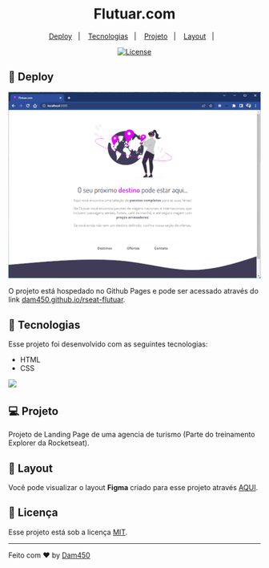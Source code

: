 <h1 align="center">Flutuar.com</h1>

<p align="center">
  <a href="#-deploy">Deploy</a>&nbsp;&nbsp;&nbsp;|&nbsp;&nbsp;&nbsp;
  <a href="#-tecnologias">Tecnologias</a>&nbsp;&nbsp;&nbsp;|&nbsp;&nbsp;&nbsp;
  <a href="#-projeto">Projeto</a>&nbsp;&nbsp;&nbsp;|&nbsp;&nbsp;&nbsp;
  <a href="#-layout">Layout</a>&nbsp;&nbsp;&nbsp;|&nbsp;&nbsp;&nbsp;
</p>

<p align="center">
  <a href="#memo-licença">
    <img alt="License" src="https://img.shields.io/static/v1?label=license&message=MIT&color=49AA26&labelColor=000000">
  </a>
</p>



## 🚀 Deploy

<p align="center">
  <a href="#">
    <img src="./.github/preview.png" />
  </a>
</p>

O projeto está hospedado no Github Pages e pode ser acessado através do link [dam450.github.io/rseat-flutuar](https://dam450.github.io/rseat-flutuar/).

## 🦾 Tecnologias

Esse projeto foi desenvolvido com as seguintes tecnologias:

- HTML 
- CSS

<p align="left">
  <a href="#">
    <img src="https://skillicons.dev/icons?i=html,css&theme=dark" />
  </a>
</p>


## 💻 Projeto

Projeto de Landing Page de uma agencia de turismo (Parte do treinamento Explorer da Rocketseat).

## 🔖 Layout

Você pode visualizar o layout **Figma** criado para esse projeto através [AQUI](https://www.figma.com/file/jbxxgoHyL5q6RGklMq0tup/Projeto01-Extra-(Stage-2)?node-id=0%3A1&viewer=1).

## :memo: Licença

Esse projeto está sob a licença [MIT](./Licence.md).

---

Feito com ♥ by [Dam450](https://github.com/dam450/)

